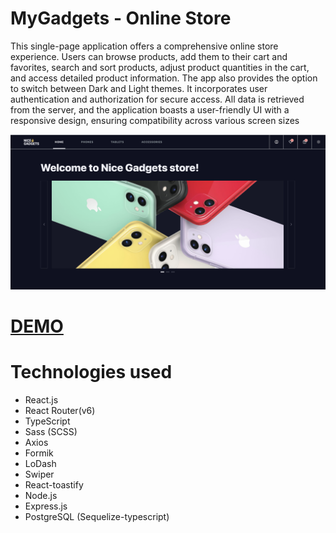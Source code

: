 # MyGadgets - Online Store

This single-page application offers a comprehensive online store experience. Users can browse products, add them to their cart and favorites, search and sort products, adjust product quantities in the cart, and access detailed product information. The app also provides the option to switch between Dark and Light themes. It incorporates user authentication and authorization for secure access. All data is retrieved from the server, and the application boasts a user-friendly UI with a responsive design, ensuring compatibility across various screen sizes

![My Gadgets](src/assets/readme.png)

# [DEMO](https://fe-may23-syncwave.github.io/client/#/)

# Technologies used

- React.js
- React Router(v6)
- TypeScript
- Sass (SCSS)
- Axios
- Formik
- LoDash
- Swiper
- React-toastify
- Node.js
- Express.js
- PostgreSQL (Sequelize-typescript)
